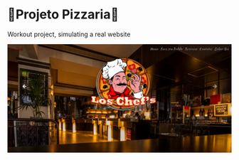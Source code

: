 # 🍕Projeto Pizzaria🍕

Workout project, simulating a real website


![alt text](/src/components/img/home.png)
